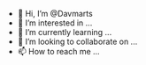 - 👋 Hi, I’m @Davmarts
- 👀 I’m interested in ...
- 🌱 I’m currently learning ...
- 💞️ I’m looking to collaborate on ...
- 📫 How to reach me ...

<!---
Davmarts/Davmarts is a ✨ special ✨ repository because its `README.md` (this file) appears on your GitHub profile.
You can click the Preview link to take a look at your changes.
--->
